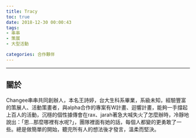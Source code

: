 ```yaml
---
title: Tracy
toc: true
date: 2018-12-30 00:00:43
tags:
- 串串
- 策展
- 大型活動

categories: 合作夥伴
---
```



--------------------------
## 關於
Changee串串共同創辦人，本名王詩婷，台大生科系畢業，系級未知，經驗豐富的策展人、活動策畫者，與alpha合作的專案有W計畫、迴響計畫，能夠一手撐起上百人的活動，沉穩的個性據傳會在rax、jarah著急大喊失火了怎麼辦時，冷靜地說出：「恩...那麼哪裡有水呢?」，團隊裡面有她的話，每個人都變的更勇敢了一些。總是做簡單的開始，聽完所有人的想法後才發言，溫柔而堅決。
